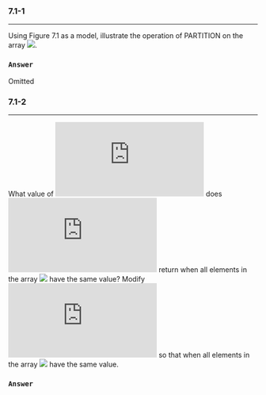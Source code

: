 ### 7.1-1 
***
Using Figure 7.1 as a model, illustrate the operation of PARTITION on the array ![](http://latex.codecogs.com/gif.latex?A\=\;<13,19,9,5,12,8,7,4,21,2,6,11>).
### `Answer`
Omitted

### 7.1-2  
***
What value of ![](http://latex.codecogs.com/gif.latex?q) does ![](http://latex.codecogs.com/gif.latex?PARTITION) return when all elements in the array ![](http://latex.codecogs.com/gif.latex?A\left[p..\;r\right]) have the same value? Modify ![](http://latex.codecogs.com/gif.latex?PARTITION) so that when all elements in the array ![](http://latex.codecogs.com/gif.latex?A\left[p..\;r\right]) have the same value.
### `Answer`